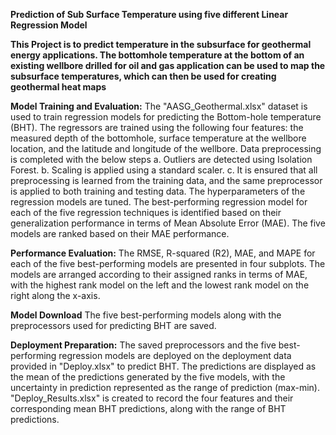 **Prediction of Sub Surface Temperature using five different Linear Regression Model**


**This Project is to predict temperature in the subsurface for geothermal energy applications. The bottomhole temperature at the bottom of an existing wellbore drilled for oil and gas application can be used to map the subsurface temperatures, which can then be used for creating geothermal heat maps**

**Model Training and Evaluation:**
The "AASG_Geothermal.xlsx" dataset is used to train regression models for predicting the Bottom-hole temperature (BHT).
The regressors are trained using the following four features: the measured depth of the bottomhole, surface temperature at the wellbore location, and the latitude and longitude of the wellbore.
Data preprocessing is completed with the below steps
a. Outliers are detected using Isolation Forest.
b. Scaling is applied using a standard scaler.
c. It is ensured that all preprocessing is learned from the training data, and the same preprocessor is applied to both training and testing data.
The hyperparameters of the regression models are tuned.
The best-performing regression model for each of the five regression techniques is identified based on their generalization performance in terms of Mean Absolute Error (MAE).
The five models are ranked based on their MAE performance.

**Performance Evaluation:**
The RMSE, R-squared (R2), MAE, and MAPE for each of the five best-performing models are presented in four subplots. The models are arranged according to their assigned ranks in terms of MAE, with the highest rank model on the left and the lowest rank model on the right along the x-axis.

**Model Download**
The five best-performing models along with the preprocessors used for predicting BHT are saved.

**Deployment Preparation:**
The saved preprocessors and the five best-performing regression models are deployed on the deployment data provided in "Deploy.xlsx" to predict BHT. 
The predictions are displayed as the mean of the predictions generated by the five models, with the uncertainty in prediction represented as the range of prediction (max-min).
"Deploy_Results.xlsx" is created to record the four features and their corresponding mean BHT predictions, along with the range of BHT predictions.
